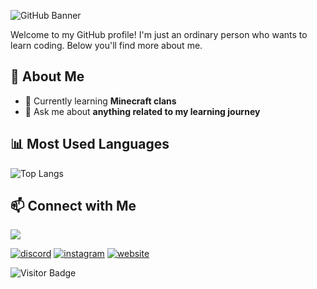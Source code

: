 ![GitHub Banner](https://i.postimg.cc/v83HjzNx/20e92227c9b739044e377b3567cfdac0.gif)

Welcome to my GitHub profile! I'm just an ordinary person who wants to learn coding. Below you'll find more about me.

## 🚀 About Me

- 🌱 Currently learning **Minecraft clans**
- 💬 Ask me about **anything related to my learning journey**

## 📊 Most Used Languages

![Top Langs](https://github-readme-stats.vercel.app/api/top-langs/?username=Scarily&langs_count=8&layout=compact&theme=radical&card_width=500)

## 📫 Connect with Me

<a href="https://discordapp.com/users/1099980838722088991">
  <img src="https://discord.c99.nl/widget/theme-3/1099980838722088991" />
</a>
<p>
  <a href="https://discordapp.com/users/1099980838722088991"><img src="https://img.shields.io/badge/Discord-7289DA?style=for-the-badge&logo=discord&logoColor=white" alt="discord"></a>
  <a href="https://instagram.com/mohfahmimc_"><img src="https://img.shields.io/badge/Instagram-E4405F?style=for-the-badge&logo=instagram&logoColor=white" alt="instagram"></a>
  <a href=""><img src="-4285F4?style=for-the-badge&logo=google-chrome&logoColor=white" alt="website"></a>
</p>
<!-- <a href="https://discord.gg/4Hry69qW">
  <img src="https://invidget.switchblade.xyz/KVanx6pus9" alt="Discord Server" />
</a> -->

![Visitor Badge](https://visitor-badge.laobi.icu/badge?page_id=ScarilyId.ScarilyId)

